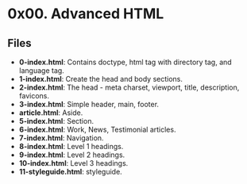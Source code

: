 # 0x00. Advanced HTML
## Files
- **0-index.html**: Contains doctype, html tag with directory tag, and language tag.
- **1-index.html**: Create the head and body sections.
- **2-index.html**: The head - meta charset, viewport, title, description, favicons.
- **3-index.html**: Simple header, main, footer.
- **article.html**: Aside.
- **5-index.html**: Section.
- **6-index.html**: Work, News, Testimonial articles.
- **7-index.html**: Navigation.
- **8-index.html**: Level 1 headings.
- **9-index.html**: Level 2 headings.
- **10-index.html**: Level 3 headings.
- **11-styleguide.html**: styleguide.
